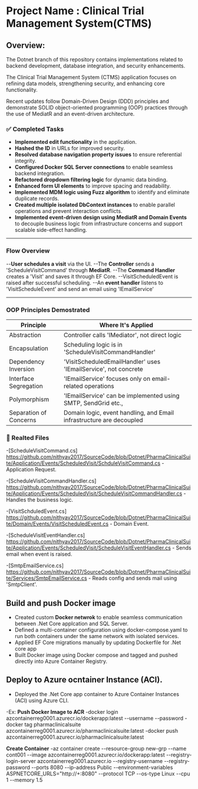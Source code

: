 # Project Name : Clinical Trial Management System(CTMS)
## Overview: 
The Dotnet branch of this repository contains implementations related to backend development, database integration, and security enhancements.

The Clinical Trial Management System (CTMS) application focuses on refining data models, strengthening security, and enhancing core functionality.

Recent updates follow Domain-Driven Design (DDD) principles and demonstrate SOLID object-oriented programming (OOP) practices through the use of MediatR and an event-driven architecture.

### **✅ Completed Tasks**
- **Implemented edit functionality** in the application.
- **Hashed the ID** in URLs for improved security.
- **Resolved database navigation property issues** to ensure referential integrity.
- **Configured Docker SQL Server connections** to enable seamless backend integration.
- **Refactored dropdown filtering logic** for dynamic data binding.
- **Enhanced form UI elements** to improve spacing and readability.
- **Implemented MDM logic using Fuzz algorithm** to identify and eliminate duplicate records.
- **Created multiple isolated DbContext instances** to enable parallel operations and prevent interaction conflicts.
- **Implemented event-driven design using MediatR and Domain Events** to decouple business logic from infrastructure concerns and support scalable side-effect handling.


---
### Flow Overview
--**User schedules a visit** via the UI.
--The **Controller** sends a 'ScheduleVisitCommand' through **MediatR**.
--The **Command Handler** creates a 'Visit' and saves it through EF Core.
--VisitScheduledEvent is raised after successful scheduling.
--An **event handler** listens to 'VisitScheduleEvent' and send an email using 'IEmailService'

---
### OOP Principles Demostrated
|Principle                     |Where It's Applied                                                        | 
|------------------------------|--------------------------------------------------------------------------|
|Abstraction                   |Controller calls 'IMediator', not direct logic                            |
|Encapsulation                 |Scheduling logic is in 'ScheduleVisitCommandHandler'                      |
|Dependency Inversion          |'VisitScheduledEmailHandler' uses 'IEmailService', not concrete           |
|Interface Segregation         |'IEmailService' focuses only on email-related operations                  |
|Polymorphism                  |'IEmailService' can be implemented using SMTP, SendGrid etc.,             |
|Separation of Concerns        |Domain logic, event handling, and Email infrastructure are decoupled      |

### 📁 Realted Files
-[ScheduleVisitCommand.cs] https://github.com/nithyav2017/SourceCode/blob/Dotnet/PharmaClinicalSuite/Application/Events/ScheduledVisit/SchduleVisitCommand.cs - Application Request.

-[ScheduleVisitCommandHandler.cs] https://github.com/nithyav2017/SourceCode/blob/Dotnet/PharmaClinicalSuite/Application/Events/ScheduledVisit/ScheduleVisitCommandHandler.cs   - Handles the business logic.

-[VisitSchduledEvent.cs] https://github.com/nithyav2017/SourceCode/blob/Dotnet/PharmaClinicalSuite/Domain/Events/VisitScheduledEvent.cs - Domain Event.

-[ScheduleVisitEventHandler.cs] https://github.com/nithyav2017/SourceCode/blob/Dotnet/PharmaClinicalSuite/Application/Events/ScheduledVisit/ScheduleVisitEventHandler.cs  - Sends email when event is raised.

-[SmtpEmailService.cs] https://github.com/nithyav2017/SourceCode/blob/Dotnet/PharmaClinicalSuite/Services/SmtpEmailService.cs - Reads config and sends mail using 'SmtpClient'. 

## Build and push Docker image
- Created custom **Docker netwrok** to enable seamless communication between .Net Core applcation and SQL Server.
- Defined a multi-container configuration using docker-compose.yaml to run both containers under the same network with isolated services.
- Applied EF Core migrations manually by updating Dockerfile for .Net core app  
- Built Docker image using Docker compose and tagged and pushed directly into Azure Container Registry.
## Deploy to Azure ocntainer Instance (ACI).
- Deployed the .Net Core app container to Azure Container Instances (ACI) using Azure CLI.

-Ex: 
**Push Docker Image to ACR**
-docker login azcontainerreg0001.azurecr.io/dockerapp:latest --username <acr-username> --password <acr-password>
-docker tag pharmaclinicalsuite azcontainerreg0001.azurecr.io/pharmaclinicalsuite:latest
-docker push azcontainerreg0001.azurecr.io/pharmaclinicalsuite:latest

**Create Container**
-az container create --resource-group new-grp --name cont001 --image azcontainerreg0001.azurecr.io/dockerapp:latest --registry-login-server azcontainerreg0001.azurecr.io 
                    --registry-username <admin-username> --registry-password <admin-password> --ports 8080 --ip-address Public 
                    --environment-variables ASPNETCORE_URLS="http://+:8080" 
                    --protocol TCP --os-type Linux --cpu 1 --memory 1.5






